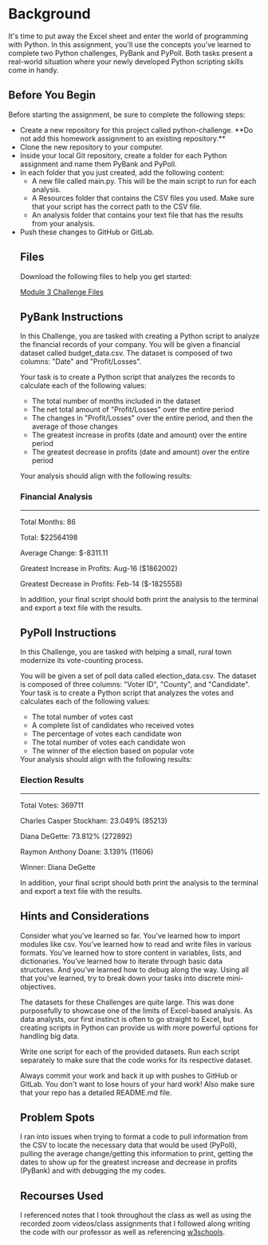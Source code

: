 # Background
It's time to put away the Excel sheet and enter the world of programming with Python. In this assignment, you'll use the concepts you've learned to complete two Python challenges, PyBank and PyPoll. Both tasks present a real-world situation where your newly developed Python scripting skills come in handy.

## Before You Begin

Before starting the assignment, be sure to complete the following steps:

<ul>
<li>Create a new repository for this project called python-challenge. **Do not add this homework assignment to an existing repository.**
  
<li>Clone the new repository to your computer.
  
<li>Inside your local Git repository, create a folder for each Python assignment and name them PyBank and PyPoll.
  
<li>In each folder that you just created, add the following content:
 <ul>
<li>A new file called main.py. This will be the main script to run for each analysis.
<li> A Resources folder that contains the CSV files you used. Make sure that your script has the correct path to the CSV file.
<li>An analysis folder that contains your text file that has the results from your analysis.
</ul>  
  
<li>Push these changes to GitHub or GitLab.

   
## Files
Download the following files to help you get started:

[Module 3 Challenge Files](https://static.bc-edx.com/data/dl-1-2/m3/lms/starter/Starter_Code.zip)

## PyBank Instructions
In this Challenge, you are tasked with creating a Python script to analyze the financial records of your company. You will be given a financial dataset called budget_data.csv. The dataset is composed of two columns: "Date" and "Profit/Losses".

Your task is to create a Python script that analyzes the records to calculate each of the following values:

<ul>
<li>The total number of months included in the dataset</li>

<li>The net total amount of "Profit/Losses" over the entire period</li>

<li>The changes in "Profit/Losses" over the entire period, and then the average of those changes</li>

<li>The greatest increase in profits (date and amount) over the entire period</li>

<li>The greatest decrease in profits (date and amount) over the entire period</li>
</ul>

Your analysis should align with the following results:


### Financial Analysis
---------------------
Total Months: 86

Total: $22564198

Average Change: $-8311.11

Greatest Increase in Profits: Aug-16 ($1862002)

Greatest Decrease in Profits: Feb-14 ($-1825558)

In addition, your final script should both print the analysis to the terminal and export a text file with the results.

## PyPoll Instructions
In this Challenge, you are tasked with helping a small, rural town modernize its vote-counting process.

You will be given a set of poll data called election_data.csv. The dataset is composed of three columns: "Voter ID", "County", and "Candidate". Your task is to create a Python script that analyzes the votes and calculates each of the following values:
<ul>
<li>The total number of votes cast

<li>A complete list of candidates who received votes

<li>The percentage of votes each candidate won

<li>The total number of votes each candidate won

<li>The winner of the election based on popular vote
</ul>
Your analysis should align with the following results:

### Election Results
-------------------------
Total Votes: 369711

Charles Casper Stockham: 23.049% (85213)

Diana DeGette: 73.812% (272892)

Raymon Anthony Doane: 3.139% (11606)

Winner: Diana DeGette

In addition, your final script should both print the analysis to the terminal and export a text file with the results.

## Hints and Considerations
Consider what you've learned so far. You've learned how to import modules like csv. You’ve learned how to read and write files in various formats. You’ve learned how to store content in variables, lists, and dictionaries. You’ve learned how to iterate through basic data structures. And you’ve learned how to debug along the way. Using all that you've learned, try to break down your tasks into discrete mini-objectives.

The datasets for these Challenges are quite large. This was done purposefully to showcase one of the limits of Excel-based analysis. As data analysts, our first instinct is often to go straight to Excel, but creating scripts in Python can provide us with more powerful options for handling big data.

Write one script for each of the provided datasets. Run each script separately to make sure that the code works for its respective dataset.

Always commit your work and back it up with pushes to GitHub or GitLab. You don't want to lose hours of your hard work! Also make sure that your repo has a detailed README.md file.

## Problem Spots

I ran into issues when trying to format a code to pull information from the CSV to locate the necessary data that would be used (PyPoll), pulling the average change/getting this information to print, getting the dates to show up for the greatest increase and decrease in profits (PyBank) and with debugging the my codes.

## Recourses Used

I referenced notes that I took throughout the class as well as using the recorded zoom videos/class assignments that I followed along writing the code with our professor as well as referencing [w3schools](https://www.w3schools.com/python/).
